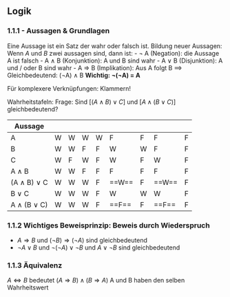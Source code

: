 ## Logik

### 1.1.1 - Aussagen & Grundlagen

Eine Aussage ist ein Satz der wahr oder falsch ist.
Bildung neuer Aussagen: Wenn *A* und *B* zwei aussagen sind, dann ist:
	- $\lnot$ A (Negation): die Aussage A ist falsch
	- A $\land$ B (Konjunktion): A und B sind wahr
	- A $\lor$ B (Disjunktion): A und / oder B sind wahr
	- A $\Rightarrow$ B (Implikation): Aus A folgt B
	 ==> Gleichbedeutend: ($\lnot$A) $\land$ B
**Wichtig: $\lnot$($\lnot$A) = A**
 
Für komplexere Verknüpfungen: Klammern!

Wahrheitstafeln:
Frage: Sind $[(A \land B) \lor C]$ und $[A \land (B \lor C)]$ gleichbedeutend?

| Aussage                |     |     |     |     |     |     |     |     |
| ---------------------- | --- | --- | --- | --- | --- | --- | --- | --- |
| A                      | W   | W   | W   | W   | F   | F   | F   | F   |
| B                      | W   | W   | F   | F   | W   | W   | F   | F   |
| C                      | W   | F   | W   | F   | W   | F   | W   | F   |
| A $\land$ B            | W   | W   | F   | F   | F   | F   | F   | F   |
| (A $\land$ B) $\lor$ C | W   | W   | W   | F   | ==W==   | F   | ==W==   | F   |
| B $\lor$ C             | W   | W   | W   | F   | W   | W   | W   | F   |
| A $\land$ (B $\lor$ C) | W   | W   | W   | F   | ==F==   | F   | ==F==   | F    |


### 1.1.2 Wichtiges Beweisprinzip: Beweis durch Wiederspruch

- $A \Rightarrow B$ und $(\lnot B) \Rightarrow (\lnot A)$ sind gleichbedeutend
- $\lnot A \lor B$ und $\lnot(\lnot A) \lor \lnot B$ und $A \lor \lnot B$ sind gleichbedeutend

### 1.1.3 Äquivalenz

$A \Leftrightarrow B$ bedeutet $(A \Rightarrow B) \land (B \Rightarrow A)$
A und B haben den selben Wahrheitswert




